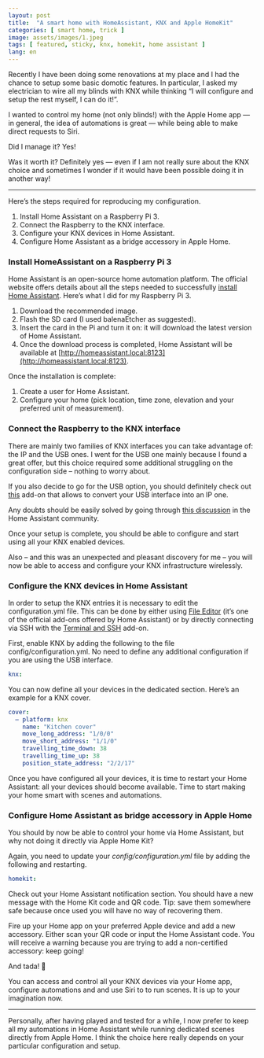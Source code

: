 ```yaml
---
layout: post
title:  "A smart home with HomeAssistant, KNX and Apple HomeKit"
categories: [ smart home, trick ]
image: assets/images/1.jpeg
tags: [ featured, sticky, knx, homekit, home assistant ]
lang: en
---
```


Recently I have been doing some renovations at my place and I had the chance to setup some basic domotic features. In particular, I asked my electrician to wire all my blinds with KNX while thinking “I will configure and setup the rest myself, I can do it!”.

I wanted to control my home (not only blinds!) with the Apple Home app — in general, the idea of automations is great — while being able to make direct requests to Siri.

Did I manage it? Yes!

Was it worth it? Definitely yes — even if I am not really sure about the KNX choice and sometimes I wonder if it would have been possible doing it in another way!

---

Here’s the steps required for reproducing my configuration.
1. Install Home Assistant on a Raspberry Pi 3.
2. Connect the Raspberry to the KNX interface.
3. Configure your KNX devices in Home Assistant.
4. Configure Home Assistant as a bridge accessory in Apple Home.

### Install HomeAssistant on a Raspberry Pi 3

Home Assistant is an open-source home automation platform. The official website offers details about all the steps needed to successfully [install Home Assistant](https://www.home-assistant.io/getting-started/). Here’s what I did for my Raspberry Pi 3.

1. Download the recommended image.
2. Flash the SD card (I used balenaEtcher as suggested).
3. Insert the card in the Pi and turn it on: it will download the latest version of Home Assistant.
4. Once the download process is completed, Home Assistant will be available at [http://homeassistant.local:8123](http://homeassistant.local:8123).

Once the installation is complete:
1. Create a user for Home Assistant.
2. Configure your home (pick location, time zone, elevation and your preferred unit of measurement).

### Connect the Raspberry to the KNX interface

There are mainly two families of KNX interfaces you can take advantage of: the IP and the USB ones. I went for the USB one mainly because I found a great offer, but this choice required some additional struggling on the configuration side – nothing to worry about.

If you also decide to go for the USB option, you should definitely check out [this](https://github.com/da-anda/hass-io-addons) add-on that allows to convert your USB interface into an IP one.

Any doubts should be easily solved by going through [this discussion](https://community.home-assistant.io/t/knxd-add-on-covert-your-knx-usb-interface-into-an-ip-interface-that-can-be-used-by-ha/38108) in the Home Assistant community.

Once your setup is complete, you should be able to configure and start using all your KNX enabled devices.

Also – and this was an unexpected and pleasant discovery for me – you will now be able to access and configure your KNX infrastructure wirelessly.

### Configure the KNX devices in Home Assistant

In order to setup the KNX entries it is necessary to edit the configuration.yml file. This can be done by either using [File Editor](https://github.com/home-assistant/hassio-addons/tree/master/configurator) (it’s one of the official add-ons offered by Home Assistant) or by directly connecting via SSH with the [Terminal and SSH](https://github.com/home-assistant/hassio-addons/tree/master/ssh) add-on.

First, enable KNX by adding the following to the file config/configuration.yml. No need to define any additional configuration if you are using the USB interface.

```yaml
knx:
```

You can now define all your devices in the dedicated section. Here’s an example for a KNX cover.

```yaml
cover:
  – platform: knx
    name: "Kitchen cover"
    move_long_address: "1/0/0"
    move_short_address: "1/1/0"
    travelling_time_down: 38
    travelling_time_up: 38
    position_state_address: "2/2/17"
```

Once you have configured all your devices, it is time to restart your Home Assistant: all your devices should become available. Time to start making your home smart with scenes and automations.

### Configure Home Assistant as bridge accessory in Apple Home

You should by now be able to control your home via Home Assistant, but why not doing it directly via Apple Home Kit?

Again, you need to update your _config/configuration.yml_ file by adding the following and restarting.

```yaml
homekit:
```

Check out your Home Assistant notification section. You should have a new message with the Home Kit code and QR code. Tip: save them somewhere safe because once used you will have no way of recovering them.

Fire up your Home app on your preferred Apple device and add a new accessory. Either scan your QR code or input the Home Assistant code. You will receive a warning because you are trying to add a non-certified accessory: keep going!

And tada! 🚀

You can access and control all your KNX devices via your Home app, configure automations and and use Siri to to run scenes. It is up to 
your imagination now.

---

Personally, after having played and tested for a while, I now prefer to keep all my automations in Home Assistant while running dedicated scenes directly from Apple Home. I think the choice here really depends on your particular configuration and setup.